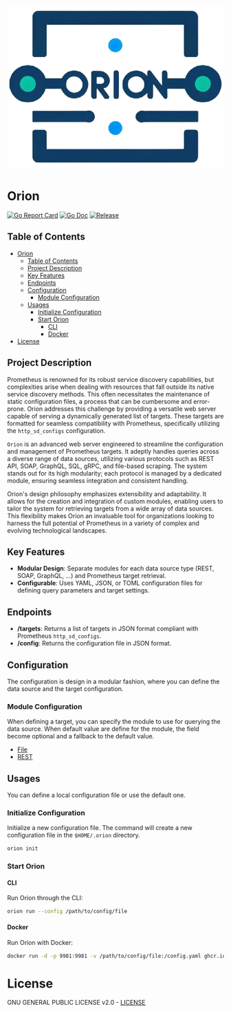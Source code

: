 <h1 align="center" style="border-bottom: none">
    <a href="https://github.com/geekxflood/orion" target="_blank"><img alt="Orion" src="assets/logo.png"></a>
</h1>

# Orion

[![Go Report Card](https://goreportcard.com/badge/github.com/golang-standards/project-layout?style=flat-square)](https://goreportcard.com/report/github.com/geekxflood/orion)
[![Go Doc](https://img.shields.io/badge/godoc-reference-blue.svg?style=flat-square)](http://godoc.org/github.com/geekxflood/orion)
[![Release](https://img.shields.io/github/release/golang-standards/project-layout.svg?style=flat-square)](https://github.com/geekxflood/orion/releases/latest)

## Table of Contents

<!-- TOC -->
- [Orion](#orion)
  - [Table of Contents](#table-of-contents)
  - [Project Description](#project-description)
  - [Key Features](#key-features)
  - [Endpoints](#endpoints)
  - [Configuration](#configuration)
    - [Module Configuration](#module-configuration)
  - [Usages](#usages)
    - [Initialize Configuration](#initialize-configuration)
    - [Start Orion](#start-orion)
      - [CLI](#cli)
      - [Docker](#docker)
- [License](#license)
<!-- TOC -->

## Project Description

Prometheus is renowned for its robust service discovery capabilities, but complexities arise when dealing with
resources that fall outside its native service discovery methods. This often necessitates the maintenance of static
configuration files, a process that can be cumbersome and error-prone. Orion  addresses this challenge by providing
a versatile web server capable of serving a dynamically generated list of targets. These targets are formatted for
seamless compatibility with Prometheus, specifically utilizing the `http_sd_configs` configuration.

`Orion` is an advanced web server engineered to streamline the configuration and management of Prometheus targets. It
adeptly handles queries across a diverse range of data sources, utilizing various protocols such as REST API, SOAP,
GraphQL, SQL, gRPC, and file-based scraping. The system stands out for its high modularity; each protocol is managed
by a dedicated module, ensuring seamless integration and consistent handling.

Orion's design philosophy emphasizes extensibility and adaptability. It allows for the creation and integration of 
custom modules, enabling users to tailor the system for retrieving targets from a wide array of data sources. 
This flexibility makes Orion an invaluable tool for organizations looking to harness the full potential of Prometheus 
in a variety of complex and evolving technological landscapes.

## Key Features

- **Modular Design**: Separate modules for each data source type (REST, SOAP, GraphQL, ...) and Prometheus target retrieval.
- **Configurable**: Uses YAML, JSON, or TOML configuration files for defining query parameters and target settings.

## Endpoints

- **/targets**: Returns a list of targets in JSON format compliant with Prometheus `http_sd_configs`.
- **/config**: Returns the configuration file in JSON format.

## Configuration

The configuration is design in a modular fashion, where you can define the data source and the target configuration.

### Module Configuration

When defining a target, you can specify the module to use for querying the data source. 
When default value are define for the module, the field become optional and a fallback to the default value.

- [File](doc/file.md)
- [REST](doc/rest.md)

## Usages

You can define a local configuration file or use the default one.

### Initialize Configuration

Initialize a new configuration file. The command will create a new configuration file in the `$HOME/.orion` directory.

```bash
orion init
```

### Start Orion

#### CLI

Run Orion through the CLI:

```bash
orion run --config /path/to/config/file
```

#### Docker

Run Orion with Docker:

```bash
docker run -d -p 9981:9981 -v /path/to/config/file:/config.yaml ghcr.io/geekxflood/orion:latest /usr/local/bin/orion run --config /config.yaml
```

# License

GNU GENERAL PUBLIC LICENSE v2.0 - [LICENSE](LICENSE)
